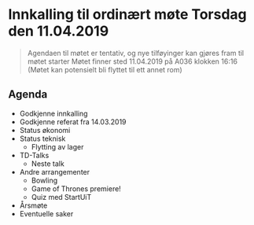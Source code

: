 # Innkalling til ordinært møte Torsdag den 11.04.2019
> Agendaen til møtet er tentativ, og nye tilføyinger kan gjøres fram til møtet starter
> Møtet finner sted 11.04.2019 på A036 klokken 16:16 (Møtet kan potensielt bli flyttet til ett annet rom)

## Agenda
* Godkjenne innkalling
* Godkjenne referat fra 14.03.2019
* Status økonomi
* Status teknisk
  * Flytting av lager
* TD-Talks
    * Neste talk
* Andre arrangementer
  * Bowling
  * Game of Thrones premiere!
  * Quiz med StartUiT
* Årsmøte
* Eventuelle saker